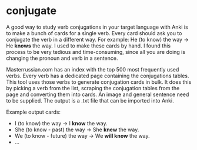 # conjugate
A good way to study verb conjugations in your target language with Anki is to make a bunch of cards for a single verb. Every card should ask you to conjugate the verb in a different way. For example: He (to know) the way -> He **knows** the way. I used to make these cards by hand. I found this process to be very tedious and time-consuming, since all you are doing is changing the pronoun and verb in a sentence. 

Masterrussian.com has an index with the top 500 most frequently used verbs. Every verb has a dedicated page containing the conjugations tables. This tool uses those verbs to generate conjugation cards in bulk. It does this by picking a verb from the list, scraping the conjugation tables from the page and converting them into cards. An image and general sentence need to be supplied. The output is a .txt file that can be imported into Anki.

Example output cards: 
- I (to know) the way -> I **know** the way.
- She (to know - past) the way -> She **knew** the way.
- We (to know - future) the way -> We **will know** the way.
- ... 